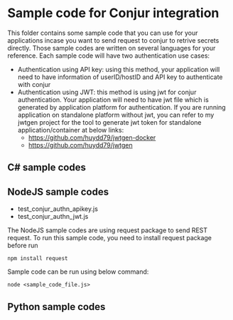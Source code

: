 # Sample code for Conjur integration
This folder contains some sample code that you can use for your applications incase you want to send request to conjur to retrive secrets directly. Those sample codes are written on several languages for your reference.
Each sample code will have two authentication use cases:
- Authentication using API key: using this method, your application will need to have information of userID/hostID and API key to authenticate with conjur
- Authentication using JWT: this method is using jwt for conjur authentication. Your application will need to have jwt file which is generated by application platform for authentication. If you are running application on standalone platform without jwt, you can refer to my jwtgen project for the tool to generate jwt token for standalone application/container at below links:
  - https://github.com/huydd79/jwtgen-docker
  - https://github.com/huydd79/jwtgen

## C# sample codes

## NodeJS sample codes
- test_conjur_authn_apikey.js
- test_conjur_authn_jwt.js

The NodeJS sample codes are using request package to send REST request. To run this sample code, you need to install request package before run

```npm install request```

Sample code can be run using below command:

```node <sample_code_file.js> ```

## Python sample codes
